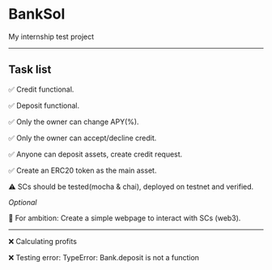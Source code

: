 # BankSol
My internship test project
____

## Task list

:white_check_mark: Credit functional. 

:white_check_mark: Deposit functional. 

:white_check_mark: Only the owner can change APY(%).

:white_check_mark: Only the owner can accept/decline credit.

:white_check_mark: Anyone can deposit assets, create credit request.

:white_check_mark: Create an ERC20 token as the main asset.

⚠️ SCs should be tested(mocha & chai), deployed on testnet and verified.
 
*Optional*

:black_square_button: For ambition: Create a simple webpage to interact with SCs (web3).

____

❌ Сalculating profits

❌ Testing error: TypeError: Bank.deposit is not a function

